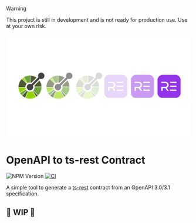 > [!WARNING]  
> This project is still in development and is not ready for production use.
> Use at your own risk.

<p align="center">
  <img src="./assets/images/openapi-ts-rest-avatar-light.png" />
</p>

# OpenAPI to ts-rest Contract

![NPM Version](https://img.shields.io/npm/v/%40openapi-ts-rest%2Fcore)
[![CI](https://github.com/Carminepo2/openapi-ts-rest/actions/workflows/ci.yml/badge.svg)](https://github.com/Carminepo2/openapi-ts-rest/actions/workflows/ci.yml)

A simple tool to generate a [ts-rest](https://github.com/ts-rest/ts-rest) contract from an OpenAPI 3.0/3.1 specification.

## 🚧 WIP 🚧
